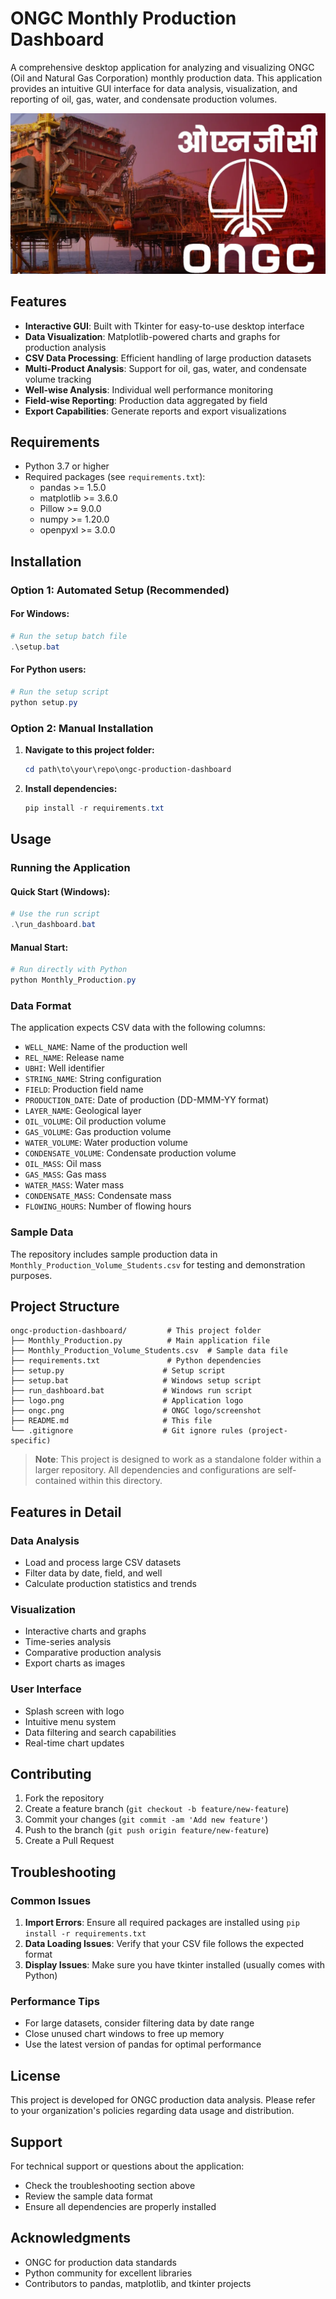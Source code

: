 # ONGC Monthly Production Dashboard

A comprehensive desktop application for analyzing and visualizing ONGC (Oil and Natural Gas Corporation) monthly production data. This application provides an intuitive GUI interface for data analysis, visualization, and reporting of oil, gas, water, and condensate production volumes.

![ONGC Dashboard](ongc.png)

## Features

- **Interactive GUI**: Built with Tkinter for easy-to-use desktop interface
- **Data Visualization**: Matplotlib-powered charts and graphs for production analysis
- **CSV Data Processing**: Efficient handling of large production datasets
- **Multi-Product Analysis**: Support for oil, gas, water, and condensate volume tracking
- **Well-wise Analysis**: Individual well performance monitoring
- **Field-wise Reporting**: Production data aggregated by field
- **Export Capabilities**: Generate reports and export visualizations

## Requirements

- Python 3.7 or higher
- Required packages (see `requirements.txt`):
  - pandas >= 1.5.0
  - matplotlib >= 3.6.0
  - Pillow >= 9.0.0
  - numpy >= 1.20.0
  - openpyxl >= 3.0.0

## Installation

### Option 1: Automated Setup (Recommended)

#### For Windows:
```powershell
# Run the setup batch file
.\setup.bat
```

#### For Python users:
```powershell
# Run the setup script
python setup.py
```

### Option 2: Manual Installation

1. **Navigate to this project folder:**
   ```powershell
   cd path\to\your\repo\ongc-production-dashboard
   ```

2. **Install dependencies:**
   ```powershell
   pip install -r requirements.txt
   ```

## Usage

### Running the Application

#### Quick Start (Windows):
```powershell
# Use the run script
.\run_dashboard.bat
```

#### Manual Start:
```powershell
# Run directly with Python
python Monthly_Production.py
```

### Data Format

The application expects CSV data with the following columns:
- `WELL_NAME`: Name of the production well
- `REL_NAME`: Release name
- `UBHI`: Well identifier
- `STRING_NAME`: String configuration
- `FIELD`: Production field name
- `PRODUCTION_DATE`: Date of production (DD-MMM-YY format)
- `LAYER_NAME`: Geological layer
- `OIL_VOLUME`: Oil production volume
- `GAS_VOLUME`: Gas production volume
- `WATER_VOLUME`: Water production volume
- `CONDENSATE_VOLUME`: Condensate production volume
- `OIL_MASS`: Oil mass
- `GAS_MASS`: Gas mass
- `WATER_MASS`: Water mass
- `CONDENSATE_MASS`: Condensate mass
- `FLOWING_HOURS`: Number of flowing hours

### Sample Data

The repository includes sample production data in `Monthly_Production_Volume_Students.csv` for testing and demonstration purposes.

## Project Structure

```
ongc-production-dashboard/         # This project folder
├── Monthly_Production.py          # Main application file
├── Monthly_Production_Volume_Students.csv  # Sample data file
├── requirements.txt               # Python dependencies
├── setup.py                      # Setup script
├── setup.bat                     # Windows setup script
├── run_dashboard.bat             # Windows run script
├── logo.png                      # Application logo
├── ongc.png                      # ONGC logo/screenshot
├── README.md                     # This file
└── .gitignore                    # Git ignore rules (project-specific)
```

> **Note**: This project is designed to work as a standalone folder within a larger repository. All dependencies and configurations are self-contained within this directory.

## Features in Detail

### Data Analysis
- Load and process large CSV datasets
- Filter data by date, field, and well
- Calculate production statistics and trends

### Visualization
- Interactive charts and graphs
- Time-series analysis
- Comparative production analysis
- Export charts as images

### User Interface
- Splash screen with logo
- Intuitive menu system
- Data filtering and search capabilities
- Real-time chart updates

## Contributing

1. Fork the repository
2. Create a feature branch (`git checkout -b feature/new-feature`)
3. Commit your changes (`git commit -am 'Add new feature'`)
4. Push to the branch (`git push origin feature/new-feature`)
5. Create a Pull Request

## Troubleshooting

### Common Issues

1. **Import Errors**: Ensure all required packages are installed using `pip install -r requirements.txt`
2. **Data Loading Issues**: Verify that your CSV file follows the expected format
3. **Display Issues**: Make sure you have tkinter installed (usually comes with Python)

### Performance Tips

- For large datasets, consider filtering data by date range
- Close unused chart windows to free up memory
- Use the latest version of pandas for optimal performance

## License

This project is developed for ONGC production data analysis. Please refer to your organization's policies regarding data usage and distribution.

## Support

For technical support or questions about the application:
- Check the troubleshooting section above
- Review the sample data format
- Ensure all dependencies are properly installed

## Acknowledgments

- ONGC for production data standards
- Python community for excellent libraries
- Contributors to pandas, matplotlib, and tkinter projects
